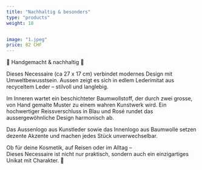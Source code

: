 ```yaml
---
title: "Nachhaltig & besonders"
type: "products"
weight: 18


image: "1.jpeg"
price: 82 CHF
---
```


🌿 Handgemacht & nachhaltig 🌿

Dieses Necessaire (ca 27 x 17 cm) verbindet modernes Design mit Umweltbewusstsein. Aussen zeigt es sich in edlem Lederimitat aus recyceltem Leder – stilvoll und langlebig.

Im Inneren wartet ein beschichteter Baumwollstoff, der durch zwei grosse, von Hand gemalte Muster zu einem wahren Kunstwerk wird. Ein hochwertiger Reissverschluss in Blau und Rosé rundet das aussergewöhnliche Design harmonisch ab.

Das Aussenlogo aus Kunstleder sowie das Innenlogo aus Baumwolle setzen dezente Akzente und machen jedes Stück unverwechselbar.

Ob für deine Kosmetik, auf Reisen oder im Alltag –  
Dieses Necessaire ist nicht nur praktisch, sondern auch ein einzigartiges Unikat mit Charakter. 💙
